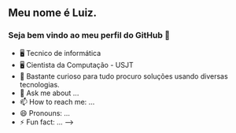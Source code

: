 ## Meu nome é Luiz. 
### Seja bem vindo ao meu perfil do GitHub 👋

- 🖥 Tecnico de informática
- 🖥 Cientista da Computação - USJT
- 🤔 Bastante curioso para tudo procuro soluções usando diversas tecnologias.
- 💬 Ask me about ...
- 📫 How to reach me: ...
- 😄 Pronouns: ...
- ⚡ Fun fact: ...
-->
